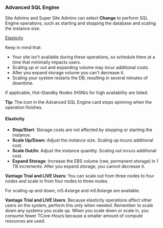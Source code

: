 ### Advanced SQL Engine

Site Admins and Super Site Admins can select **Change** to perform SQL Engine operations, such as starting and stopping the database and scaling the instance size.

[Elasticity](#Elasticity)

Keep in mind that:

- Your site isn't available during these operations, so schedule them at a time that minimally impacts users.
- Scaling up or out and expanding volume may incur additional costs.
- After you expand storage volume you can't decrease it.
- Scaling your system restarts the DB, resulting in several minutes of downtime.

If applicable, Hot-Standby Nodes (HSN)s for high availability are listed.

**Tip:** The icon in the Advanced SQL Engine card stops spinning when the operation finishes.

#### Elasticity

- **Stop/Start**: Storage costs are not affected by stopping or starting the instance.
- **Scale Up/Down**: Adjust the instance size. Scaling up incurs additional cost.
- **Scale Out/In**: Adjust the instance quantity. Scaling out incurs additional cost.
- **Expand Storage**: Increase the EBS volume (raw, permanent storage) in 1 TB increments. After you expand storage, you cannot decrease it.

**Vantage Trial and LIVE Users**: You can scale out from three nodes to four nodes and scale in from four nodes to three nodes.

For scaling up and down, m5.4xlarge and m5.8xlarge are available.

**Vantage Trial and LIVE Users**: Because elasticity operations affect other users on the system, perform this only when needed. Remember to scale down any systems you scale up. When you scale down or scale in, you consume fewer TCore-Hours because a smaller amount of compute resources are used.   

